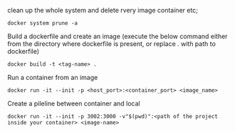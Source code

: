 clean up the whole system and delete rvery image container etc;
```
docker system prune -a
```

Build a dockerfile and create an image 
(execute the below command either from the directory where dockerfile is present, or replace . with path to dockerfile)
```
docker build -t <tag-name> .
```

Run a container from an image
```
docker run -it --init -p <host_port>:<container_port> <image_name>
```

Create a pileline between container and local
```
docker run -it --init -p 3002:3000 -v"$(pwd)":<path of the project inside your container> <image-name>
```
